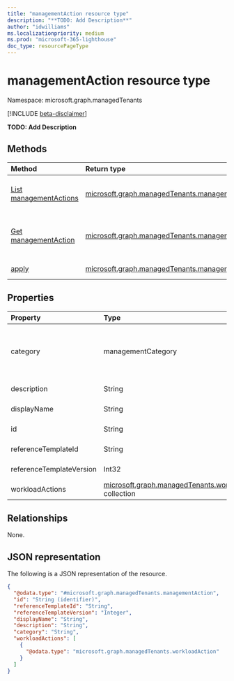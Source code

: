 ```yaml
---
title: "managementAction resource type"
description: "**TODO: Add Description**"
author: "idwilliams"
ms.localizationpriority: medium
ms.prod: "microsoft-365-lighthouse"
doc_type: resourcePageType
---
```


# managementAction resource type

Namespace: microsoft.graph.managedTenants

[!INCLUDE [beta-disclaimer](../../includes/beta-disclaimer.md)]

**TODO: Add Description**

## Methods

|Method|Return type|Description|
|:---|:---|:---|
|[List managementActions](../api/managedtenants-managedtenant-list-managementactions.md)|[microsoft.graph.managedTenants.managementAction](../resources/managedtenants-managementaction.md) collection|Get a list of the [managementAction](../resources/managedtenants-managementaction.md) objects and their properties.|
|[Get managementAction](../api/managedtenants-managementaction-get.md)|[microsoft.graph.managedTenants.managementAction](../resources/managedtenants-managementaction.md)|Read the properties and relationships of a [managementAction](../resources/managedtenants-managementaction.md) object.|
|[apply](../api/managedtenants-managementaction-apply.md)|[microsoft.graph.managedTenants.managementActionDeploymentStatus](../resources/managedtenants-managementactiondeploymentstatus.md)|**TODO: Add Description**|

## Properties
|Property|Type|Description|
|:---|:---|:---|
|category|managementCategory|**TODO: Add Description**.The possible values are: `custom`, `devices`, `identity`, `data`, `unknownFutureValue`.|
|description|String|**TODO: Add Description**|
|displayName|String|**TODO: Add Description**|
|id|String|**TODO: Add Description**|
|referenceTemplateId|String|**TODO: Add Description**|
|referenceTemplateVersion|Int32|**TODO: Add Description**|
|workloadActions|[microsoft.graph.managedTenants.workloadAction](../resources/managedtenants-workloadaction.md) collection|**TODO: Add Description**|

## Relationships
None.

## JSON representation
The following is a JSON representation of the resource.
<!-- {
  "blockType": "resource",
  "keyProperty": "id",
  "@odata.type": "microsoft.graph.managedTenants.managementAction",
  "baseType": "microsoft.graph.entity",
  "openType": false
}
-->
``` json
{
  "@odata.type": "#microsoft.graph.managedTenants.managementAction",
  "id": "String (identifier)",
  "referenceTemplateId": "String",
  "referenceTemplateVersion": "Integer",
  "displayName": "String",
  "description": "String",
  "category": "String",
  "workloadActions": [
    {
      "@odata.type": "microsoft.graph.managedTenants.workloadAction"
    }
  ]
}
```

